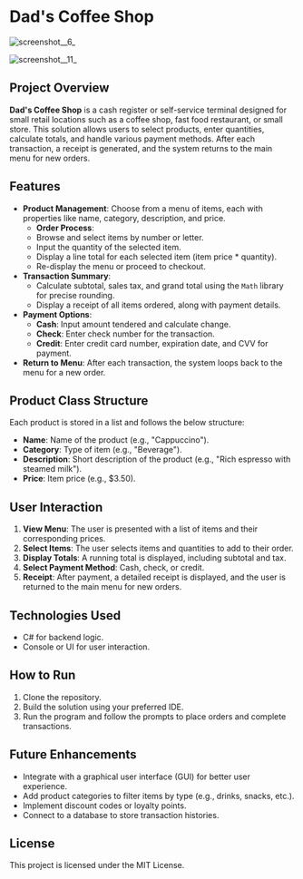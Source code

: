 # Dad's Coffee Shop
![screenshot__6_](https://github.com/user-attachments/assets/5b6b10a4-a562-4218-a7c2-43f3250b5f74)

![screenshot__11_](https://github.com/user-attachments/assets/09adf9ea-4d3a-4676-bc98-bcfd0bff6b15)

## Project Overview
**Dad's Coffee Shop** is a cash register or self-service terminal designed for small retail locations such as a coffee shop, fast food restaurant, or small store. This solution allows users to select products, enter quantities, calculate totals, and handle various payment methods. After each transaction, a receipt is generated, and the system returns to the main menu for new orders.

## Features
- **Product Management**: Choose from a menu of items, each with properties like name, category, description, and price.
  - **Order Process**:
  - Browse and select items by number or letter.
  - Input the quantity of the selected item.
  - Display a line total for each selected item (item price * quantity).
  - Re-display the menu or proceed to checkout.
- **Transaction Summary**:
  - Calculate subtotal, sales tax, and grand total using the `Math` library for precise rounding.
  - Display a receipt of all items ordered, along with payment details.
- **Payment Options**:
  - **Cash**: Input amount tendered and calculate change.
  - **Check**: Enter check number for the transaction.
  - **Credit**: Enter credit card number, expiration date, and CVV for payment.
- **Return to Menu**: After each transaction, the system loops back to the menu for a new order.

## Product Class Structure
Each product is stored in a list and follows the below structure:
- **Name**: Name of the product (e.g., "Cappuccino").
- **Category**: Type of item (e.g., "Beverage").
- **Description**: Short description of the product (e.g., "Rich espresso with steamed milk").
- **Price**: Item price (e.g., $3.50).

## User Interaction
1. **View Menu**: The user is presented with a list of items and their corresponding prices.
2. **Select Items**: The user selects items and quantities to add to their order.
3. **Display Totals**: A running total is displayed, including subtotal and tax.
4. **Select Payment Method**: Cash, check, or credit.
5. **Receipt**: After payment, a detailed receipt is displayed, and the user is returned to the main menu for new orders.

## Technologies Used
- C# for backend logic.
- Console or UI for user interaction.
  
## How to Run
1. Clone the repository.
2. Build the solution using your preferred IDE.
3. Run the program and follow the prompts to place orders and complete transactions.

## Future Enhancements
- Integrate with a graphical user interface (GUI) for better user experience.
- Add product categories to filter items by type (e.g., drinks, snacks, etc.).
- Implement discount codes or loyalty points.
- Connect to a database to store transaction histories.

## License
This project is licensed under the MIT License.
